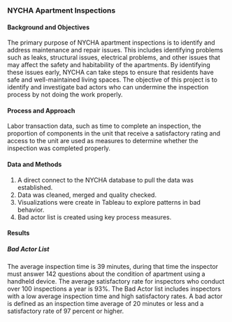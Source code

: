 ### NYCHA Apartment Inspections

#### Background and Objectives
The primary purpose of NYCHA apartment inspections is to identify and address maintenance and repair issues. This includes identifying problems such as leaks, structural issues, electrical problems, and other issues that may affect the safety and habitability of the apartments. By identifying these issues early, NYCHA can take steps to ensure that residents have safe and well-maintained living spaces. The objective of this project is to identify and investigate bad actors who can undermine the inspection process by not doing the work properly. 

#### Process and Approach
Labor transaction data, such as time to complete an inspection, the proportion of components in the unit that receive a satisfactory rating and access to the unit are used as measures to determine whether the inspection was completed properly.

#### Data and Methods
1. A direct connect to the NYCHA database to pull the data was established.
2. Data was cleaned, merged and quality checked.
3. Visualizations were create in Tableau to explore patterns in bad behavior.
4. Bad actor list is created using key process measures.

#### Results
##### Bad Actor List
The average inspection time is 39 minutes, during that time the inspector must answer 142 questions about the condition of apartment using a handheld device. The average satisfactory rate for inspectors who conduct over 100 inspections a year is 93%. The Bad Actor list includes inspectors with a low average inspection time and high satisfactory rates. A bad actor is defined as an inspection time average of 20 minutes or less and a satisfactory rate of 97 percent or higher.





